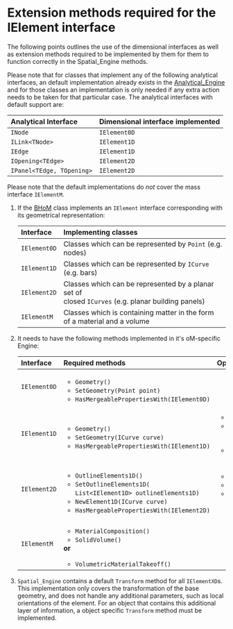 # Extension methods required for the IElement interface

The following points outlines the use of the dimensional interfaces as well as extension methods required to be implemented by them for them to function correctly in the Spatial_Engine methods.

Please note that for classes that implement any of the following analytical interfaces, an default implementation already exists in the [Analytical_Engine](https://github.com/BHoM/BHoM_Engine/tree/master/Analytical_Engine) and for those classes an implementation is only needed if any extra action needs to be taken for that particular case. The analytical interfaces with default support are:

| Analytical Interface | Dimensional interface implemented |
|:-----------|:----------|
| `INode` | `IElement0D` |
| `ILink<TNode>` | `IElement1D` |
| `IEdge` | `IElement1D` |
| `IOpening<TEdge>` | `IElement2D` |
| `IPanel<TEdge, TOpening>` | `IElement2D` |

Please note that the default implementations do _not_ cover the mass interface `IElementM`.

1. If the [BHoM](https://github.com/BHoM/BHoM) class implements an `IElement` interface corresponding with its geometrical representation:

    |Interface | Implementing classes |
    |:-----------|:----------|
    | `IElement0D` | Classes which can be represented by `Point` (e.g. nodes) |
    | `IElement1D` | Classes which can be represented by `ICurve` (e.g. bars) |
    | `IElement2D` | Classes which can be represented by a planar set of <br> closed `ICurves` (e.g. planar building panels) |
    | `IElementM`  | Classes which is containing matter in the form of a material and a volume |

2. It needs to have the following methods implemented in it's oM-specific Engine:

    |Interface | Required methods | Optional methods | When |
    |:-----------|:----------|:----------|:----------|
    | `IElement0D` | <ul><li>`Geometry()`</li> <li>`SetGeometry(Point point)`</li><li>`HasMergeablePropertiesWith(IElement0D)`</li></ul> | <br> |
    | `IElement1D` | <ul><li>`Geometry()`</li> <li>`SetGeometry(ICurve curve)`</li><li>`HasMergeablePropertiesWith(IElement1D)`</li></ul> | <ul><li>`Elements0D()`</li> <li>`SetElements0D(`<br>`List<IElement0D> newElements0D)`</li> <li>`NewElement0D(Point point)`</li></ul> | `IElement1D` which endpoints are defined by `IElement0D` |
    | `IElement2D` | <ul><li>`OutlineElements1D()`</li> <li>`SetOutlineElements1D(`<br>`List<IElement1D> outlineElements1D)`</li> <li>`NewElement1D(ICurve curve)`</li> <li>`HasMergeablePropertiesWith(IElement2D)`</li>  </ul> |<ul><li>`InternalElements2D()`</li>  <li>`NewInternalElement2D()`</li> <li>`SetInternalElements2D(`<br>`List<IElement2D> internalElements2D)`</li></ul> | If the `IElement2D` has internal elements |
    | |
    | `IElementM` | <ul><li>`MaterialComposition()`</li> <li>`SolidVolume()`</li></ul>  <b>or </b> <ul><li>`VolumetricMaterialTakeoff()`</li></ul> | | |

3. `Spatial_Engine` contains a default `Transform` method for all `IElementXD`s. This implementation only covers the transformation of the base geometry, and does not handle any additional parameters, such as local orientations of the element. For an object that contains this additional layer of information, a object specific `Transform` method must be implemented.
<br/><br/>
